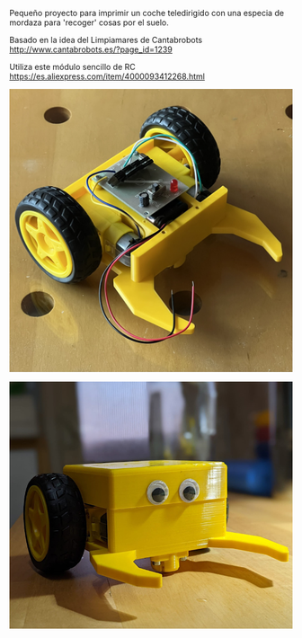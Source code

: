 Pequeño proyecto para imprimir un coche teledirigido con una especia de mordaza para 'recoger' cosas por el suelo.

Basado en la idea del Limpiamares de Cantabrobots http://www.cantabrobots.es/?page_id=1239

Utiliza este módulo sencillo de RC https://es.aliexpress.com/item/4000093412268.html


![alt text](https://github.com/felixstdp/openscad/blob/master/robot_anton/Foto%2017-5-22%2C%2012%2038%2038.jpg)

![alt_text](https://github.com/felixstdp/openscad/blob/master/robot_anton/Foto%2018-5-22%2C%2022%2059%2018.jpg)
